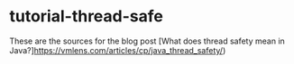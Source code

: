 # tutorial-thread-safe

These are the sources for the blog post 
[What does thread safety mean in Java?]https://vmlens.com/articles/cp/java_thread_safety/)
